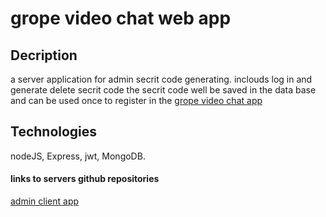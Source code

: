 # grope video chat web app

## Decription
a server application for admin secrit code generating.
inclouds log in and generate delete secrit code
the secrit code well be saved in the data base and can be used once to register in the
[grope video chat app](https://github.com/newasad/appleseeds_final_project_zoom_lookAlike)


## Technologies
nodeJS, Express, jwt, MongoDB.

#### links to servers github repositories

[admin client app](https://github.com/newasad/appleseeds_final_project_zoom_lookAlike-admin)





